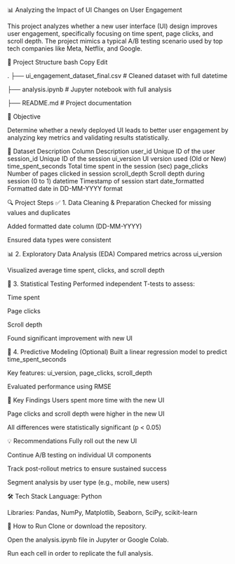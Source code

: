 📊 Analyzing the Impact of UI Changes on User Engagement

This project analyzes whether a new user interface (UI) design improves user engagement, specifically focusing on time spent, page clicks, and scroll depth. The project mimics a typical A/B testing scenario used by top tech companies like Meta, Netflix, and Google.

📁 Project Structure
bash
Copy
Edit

.
├── ui_engagement_dataset_final.csv        # Cleaned dataset with full datetime

├── analysis.ipynb                         # Jupyter notebook with full analysis

├── README.md                              # Project documentation

🧠 Objective

Determine whether a newly deployed UI leads to better user engagement by analyzing key metrics and validating results statistically.

🧾 Dataset Description
Column	Description
user_id	Unique ID of the user
session_id	Unique ID of the session
ui_version	UI version used (Old or New)
time_spent_seconds	Total time spent in the session (sec)
page_clicks	Number of pages clicked in session
scroll_depth	Scroll depth during session (0 to 1)
datetime	Timestamp of session start
date_formatted	Formatted date in DD-MM-YYYY format

🔍 Project Steps
✅ 1. Data Cleaning & Preparation
Checked for missing values and duplicates

Added formatted date column (DD-MM-YYYY)

Ensured data types were consistent

📊 2. Exploratory Data Analysis (EDA)
Compared metrics across ui_version

Visualized average time spent, clicks, and scroll depth

🧪 3. Statistical Testing
Performed independent T-tests to assess:

Time spent

Page clicks

Scroll depth

Found significant improvement with new UI

🤖 4. Predictive Modeling (Optional)
Built a linear regression model to predict time_spent_seconds

Key features: ui_version, page_clicks, scroll_depth

Evaluated performance using RMSE

📌 Key Findings
Users spent more time with the new UI

Page clicks and scroll depth were higher in the new UI

All differences were statistically significant (p < 0.05)

💡 Recommendations
Fully roll out the new UI

Continue A/B testing on individual UI components

Track post-rollout metrics to ensure sustained success

Segment analysis by user type (e.g., mobile, new users)

🛠️ Tech Stack
Language: Python

Libraries: Pandas, NumPy, Matplotlib, Seaborn, SciPy, scikit-learn

📎 How to Run
Clone or download the repository.

Open the analysis.ipynb file in Jupyter or Google Colab.

Run each cell in order to replicate the full analysis.
